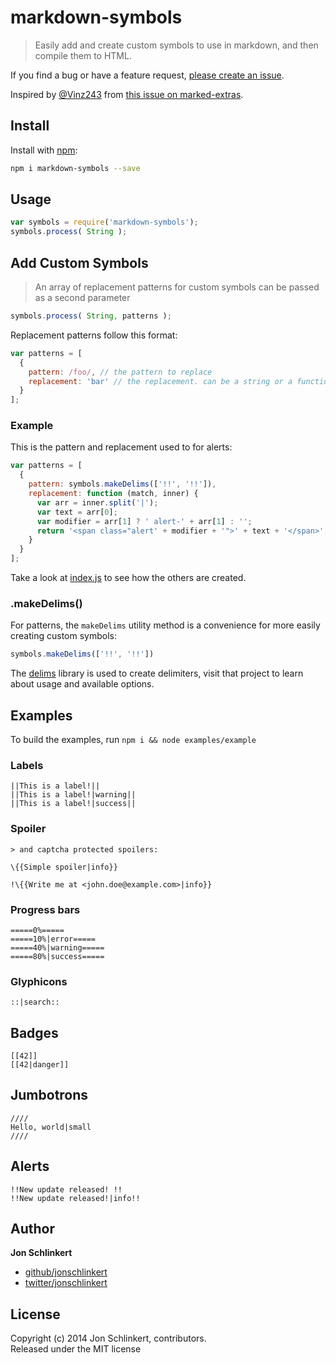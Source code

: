 # markdown-symbols

> Easily add and create custom symbols to use in markdown, and then compile them to HTML.

If you find a bug or have a feature request, [please create an issue](https://github.com/jonschlinkert/markdown-symbols/issues).

Inspired by [@Vinz243](https://github.com/Vinz243) from [this issue on marked-extras](https://github.com/assemble/marked-extras/issues/3).

## Install
Install with [npm](npmjs.org):

```bash
npm i markdown-symbols --save
``` 

## Usage
```js
var symbols = require('markdown-symbols');
symbols.process( String );
```

## Add Custom Symbols
> An array of replacement patterns for custom symbols can be passed as a second parameter

```js
symbols.process( String, patterns );
```

Replacement patterns follow this format:

```js
var patterns = [
  {
    pattern: /foo/, // the pattern to replace
    replacement: 'bar' // the replacement. can be a string or a function.
  }
];
```

### Example

This is the pattern and replacement used to for alerts:

```js
var patterns = [
  {
    pattern: symbols.makeDelims(['!!', '!!']),
    replacement: function (match, inner) {
      var arr = inner.split('|');
      var text = arr[0];
      var modifier = arr[1] ? ' alert-' + arr[1] : '';
      return '<span class="alert' + modifier + '">' + text + '</span>';
    }
  }
];
```
Take a look at [index.js](./index.js) to see how the others are created.

### .makeDelims()

For patterns, the `makeDelims` utility method is a convenience for more easily creating custom symbols:

```js
symbols.makeDelims(['!!', '!!'])
```

The [delims](https://github.com/jonschlinkert/delims) library is used to create delimiters, visit that project to learn about usage and available options.



## Examples
To build the examples, run `npm i && node examples/example`

### Labels

```
||This is a label!||
||This is a label!|warning||
||This is a label!|success||
```

### Spoiler

```
> and captcha protected spoilers:

\{{Simple spoiler|info}}

!\{{Write me at <john.doe@example.com>|info}}
```

### Progress bars

```
=====0%=====
=====10%|error=====
=====40%|warning=====
=====80%|success=====
```

### Glyphicons

```
::|search::
```

## Badges

```
[[42]]
[[42|danger]]
```

## Jumbotrons

```
////
Hello, world|small
////
```

## Alerts

```
!!New update released! !!
!!New update released!|info!!
```

## Author

**Jon Schlinkert**

+ [github/jonschlinkert](https://github.com/jonschlinkert)
+ [twitter/jonschlinkert](http://twitter.com/jonschlinkert)

## License
Copyright (c) 2014 Jon Schlinkert, contributors.  
Released under the MIT license